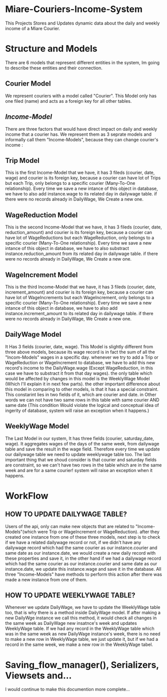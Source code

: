 # **Miare-Couriers-Income-System**
This Projects Stores and Updates dynamic data about the daily and weekly income of a Miare Courier. 

# Structure and Models
There are 6 models that represent different entities in the system,
Im going to describe these entities and their connection. 

## Courier Model
We represent couriers with a model called "Courier".
This Model only has one filed (name) and acts as a foreign key for all other tables.

## _Income-Model_
There are three factors that would have direct impact on daily and weekly income that a courier has.
We represent them as 3 seprate models and informally call them "Income-Models", because they can change courier's income :

## Trip Model
This is the first Income-Model that we have, it has 3 fileds (courier, date, wage) and courier is its foreign key, because a courier can have lot of Trips
but each Trip, only belongs to a specific courier (Many-To-One relationship). Every time we save a new intance of this object in database, we have to also add instance.wage to its related day in dailywage table. if there were no records already in DailyWage, We Create a new one.

## WageReduction Model
This is the second Income-Model that we have, it has 3 fileds (courier, date, reduction_amount) and courier is its foreign key, because a courier can have lot of
WageReductions but each WageReduction, only belongs to a specific courier (Many-To-One relationship). Every time we save a new intance of this object in database, we have to also substract instance.reduction_amount from its related day in dailywage table. if there were no records already in DailyWage, We Create a new one.

## WageIncrement Model
This is the third Income-Model that we have, it has 3 fileds (courier, date, increment_amount) and courier is its foreign key, because a courier can have lot of
WageIncrements but each WageIncrement, only belongs to a specific courier (Many-To-One relationship). Every time we save a new intance of this object in database, we have to also add instance.increment_amount to its related day in dailywage table. if there were no records already in DailyWage, We Create a new one.

## DailyWage Model
It Has 3 fields (courier, date, wage). This Model is slightly different from three above models, because its wage record is in fact the sum of all the "Incom-Models" wages in a specific day. whenever we try to add a Trip or WageReduction or WageIncrement to database, we have to add this new record's income to the DailyWage.wage (Except WageReduction, in this case we have to substract it from that day wages). 
the only table which would be affected by changes in this model is the WeeklyWage Model (Which I'll explain it in next few parts). the other important difference about this model in comparing to other models, is that it has a special constraint.
This constarint lies in two fields of it, which are courier and date. in Other words we can not have two same rows in this table with same courier AND same date (This condition Would violate the logical and conceptual idea of ingerity of database, system will raise an exception when it happens.) 

## WeeklyWage Model
The Last Model in our system, It has three fields (courier, saturday_date, wage). It aggregates wages of the days of the same week, from dailywage table and save the result in the wage field. Therefore every time we update our dailywage table we need to update weeklywage table too. The last important thing that we shoud consider is that courier and saturday fields are constraint, so we can't have two rows in the table which are in the same week and are for a same courier! system will raise an exception when it happens.


# WorkFlow
## HOW TO UPDATE DAILYWAGE TABLE?
Users of the api, only can make new objects that are related to "Income-Models"(which were Trip or WageIncrement or WageReduction). after they created one instance from one of these three models, next step is to check if we have a related dailywage record or not, if we didn't have any dailywage record which had the same courier as our instance.courier and same date as our instance.date, we would create a new daily record with these properties and save it, in the other hand if we had a dailywage record which had the same courier as our instance.courier and same date as our instance.date, we update this instance.wage and save it in the database. All three "Income-Models" have methods to perform this action after there was made a new instance from one of them.

## HOW TO UPDATE WEEKLYWAGE TABLE?
Whenever we update DailyWage, we have to update the WeeklyWage table too, that is why there is a method inside DailyWage model. If after making a new DailyWge instance we call this method, it would check all changes in the same week as DailyWage new insatnce's week and updates WeeklyWage table. If we had any record in the WeeklyWage table which was in the same week as new DailyWage instance's week, there is no need to make a new row in WeeklyWage table, we just update it, but if we had a record in the same week, we make a new row in the WeeklyWage tabel.

# Saving_flow_manager(), Serializers, Viewsets and...
I would continue to make this documention more complete...
